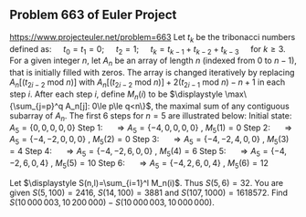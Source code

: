 ## Problem 663 of Euler Project 
https://www.projecteuler.net/problem=663
Let $t_k$ be the tribonacci numbers defined as: 
$\quad t_0 = t_1 = 0$;
$\quad t_2 = 1$; 
$\quad t_k = t_{k-1} + t_{k-2} + t_{k-3} \quad \text{   for   }  k \ge 3$.
For a given integer $n$, let $A_n$ be an array of length $n$ (indexed from 0 to $n-1$), that is initially filled with zeros.
The array is changed iteratively by replacing $A_n[(t_{2 i-2} \text{ mod } n)]$ with $A_n[(t_{2 i-2} \text{ mod } n)]+2 (t_{2 i-1} \text{ mod } n)-n+1$ in each step $i$. 
After each step $i$, define $M_n(i)$ to be $\displaystyle \max\{\sum_{j=p}^q A_n[j]: 0\le p\le q<n\}$, the maximal sum of any contiguous subarray of $A_n$. 
The first 6 steps for $n=5$ are illustrated below:
Initial state: $\, A_5=\{0,0,0,0,0\}$
Step 1:   $\quad \Rightarrow A_5=\{-4,0,0,0,0\}$ , $M_5(1)=0$
Step 2: $\quad \Rightarrow A_5=\{-4, -2, 0, 0, 0\}$ , $M_5(2)=0$
Step 3: $\quad \Rightarrow A_5=\{-4, -2, 4, 0, 0\}$ , $M_5(3)=4$
Step 4: $\quad \Rightarrow A_5=\{-4, -2, 6, 0, 0\}$ , $M_5(4)=6$
Step 5: $\quad \Rightarrow A_5=\{-4, -2, 6, 0, 4\}$ , $M_5(5)=10$
Step 6: $\quad \Rightarrow A_5=\{-4, 2, 6, 0, 4\}$ , $M_5(6)=12$

Let $\displaystyle S(n,l)=\sum_{i=1}^l M_n(i)$. Thus $S(5,6)=32$.
You are given $S(5,100)=2416$, $S(14,100)=3881$ and $S(107,1000)=1618572$.
Find $S(10\,000\,003,10\,200\,000)-S(10\,000\,003,10\,000\,000)$.